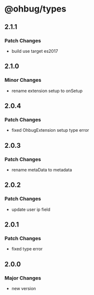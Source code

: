 # @ohbug/types

## 2.1.1

### Patch Changes

- build use target es2017

## 2.1.0

### Minor Changes

- rename extension setup to onSetup

## 2.0.4

### Patch Changes

- fixed OhbugExtension setup type error

## 2.0.3

### Patch Changes

- rename metaData to metadata

## 2.0.2

### Patch Changes

- update user ip field

## 2.0.1

### Patch Changes

- fixed type error

## 2.0.0

### Major Changes

- new version
